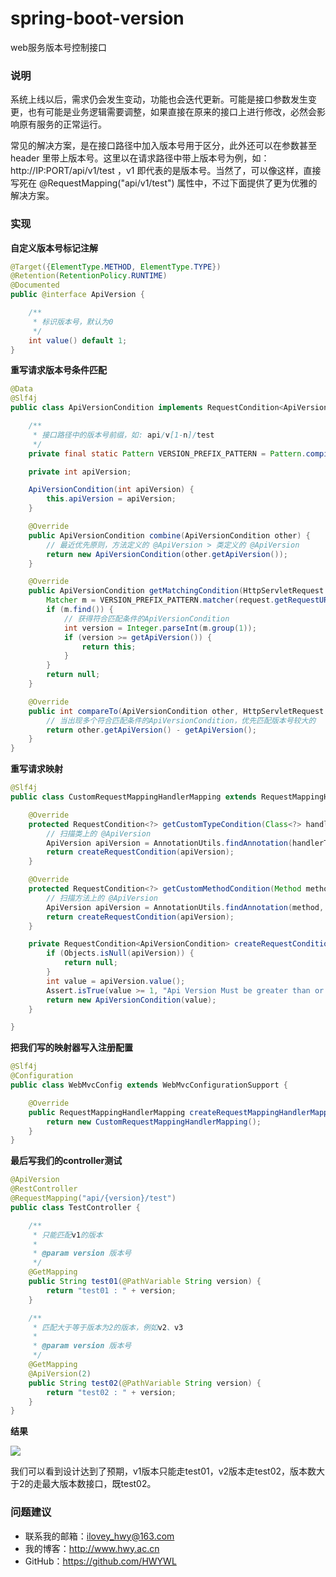 # spring-boot-version
web服务版本号控制接口

### 说明
系统上线以后，需求仍会发生变动，功能也会迭代更新。可能是接口参数发生变更，也有可能是业务逻辑需要调整，如果直接在原来的接口上进行修改，必然会影响原有服务的正常运行。

常见的解决方案，是在接口路径中加入版本号用于区分，此外还可以在参数甚至 header 里带上版本号。这里以在请求路径中带上版本号为例，如：http://IP:PORT/api/v1/test ，v1 即代表的是版本号。当然了，可以像这样，直接写死在 @RequestMapping("api/v1/test") 属性中，不过下面提供了更为优雅的解决方案。

### 实现
**自定义版本号标记注解**
```java
@Target({ElementType.METHOD, ElementType.TYPE})
@Retention(RetentionPolicy.RUNTIME)
@Documented
public @interface ApiVersion {

    /**
     * 标识版本号，默认为0
     */
    int value() default 1;
}
```
**重写请求版本号条件匹配**
```java
@Data
@Slf4j
public class ApiVersionCondition implements RequestCondition<ApiVersionCondition> {

    /**
     * 接口路径中的版本号前缀，如: api/v[1-n]/test
     */
    private final static Pattern VERSION_PREFIX_PATTERN = Pattern.compile("/v(\\d+)/");

    private int apiVersion;

    ApiVersionCondition(int apiVersion) {
        this.apiVersion = apiVersion;
    }

    @Override
    public ApiVersionCondition combine(ApiVersionCondition other) {
        // 最近优先原则，方法定义的 @ApiVersion > 类定义的 @ApiVersion
        return new ApiVersionCondition(other.getApiVersion());
    }

    @Override
    public ApiVersionCondition getMatchingCondition(HttpServletRequest request) {
        Matcher m = VERSION_PREFIX_PATTERN.matcher(request.getRequestURI());
        if (m.find()) {
            // 获得符合匹配条件的ApiVersionCondition
            int version = Integer.parseInt(m.group(1));
            if (version >= getApiVersion()) {
                return this;
            }
        }
        return null;
    }

    @Override
    public int compareTo(ApiVersionCondition other, HttpServletRequest request) {
        // 当出现多个符合匹配条件的ApiVersionCondition，优先匹配版本号较大的
        return other.getApiVersion() - getApiVersion();
    }
}
```

**重写请求映射**
```java
@Slf4j
public class CustomRequestMappingHandlerMapping extends RequestMappingHandlerMapping {

    @Override
    protected RequestCondition<?> getCustomTypeCondition(Class<?> handlerType) {
        // 扫描类上的 @ApiVersion
        ApiVersion apiVersion = AnnotationUtils.findAnnotation(handlerType, ApiVersion.class);
        return createRequestCondition(apiVersion);
    }

    @Override
    protected RequestCondition<?> getCustomMethodCondition(Method method) {
        // 扫描方法上的 @ApiVersion
        ApiVersion apiVersion = AnnotationUtils.findAnnotation(method, ApiVersion.class);
        return createRequestCondition(apiVersion);
    }

    private RequestCondition<ApiVersionCondition> createRequestCondition(ApiVersion apiVersion) {
        if (Objects.isNull(apiVersion)) {
            return null;
        }
        int value = apiVersion.value();
        Assert.isTrue(value >= 1, "Api Version Must be greater than or equal to 1");
        return new ApiVersionCondition(value);
    }

}
```
**把我们写的映射器写入注册配置**
```java
@Slf4j
@Configuration
public class WebMvcConfig extends WebMvcConfigurationSupport {

    @Override
    public RequestMappingHandlerMapping createRequestMappingHandlerMapping() {
        return new CustomRequestMappingHandlerMapping();
    }
}
```

**最后写我们的controller测试**
```java
@ApiVersion
@RestController
@RequestMapping("api/{version}/test")
public class TestController {

    /**
     * 只能匹配v1的版本
     *
     * @param version 版本号
     */
    @GetMapping
    public String test01(@PathVariable String version) {
        return "test01 : " + version;
    }

    /**
     * 匹配大于等于版本为2的版本，例如v2、v3
     *
     * @param version 版本号
     */
    @GetMapping
    @ApiVersion(2)
    public String test02(@PathVariable String version) {
        return "test02 : " + version;
    }
}
```


**结果**

![](https://i.imgur.com/OMbVBxb.png)

我们可以看到设计达到了预期，v1版本只能走test01，v2版本走test02，版本数大于2的走最大版本数接口，既test02。

### 问题建议

- 联系我的邮箱：ilovey_hwy@163.com
- 我的博客：http://www.hwy.ac.cn
- GitHub：https://github.com/HWYWL